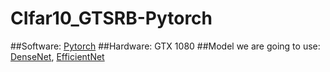 # CIfar10_GTSRB-Pytorch

##Software:
[Pytorch](https://pytorch.org/)
##Hardware:
GTX 1080
##Model we are going to use:
[DenseNet](https://arxiv.org/abs/1608.06993), [EfficientNet](https://arxiv.org/abs/1905.11946)
